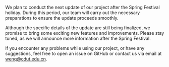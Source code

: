 We plan to conduct the next update of our project after the Spring Festival holiday. During this period, our team will carry out the necessary preparations to ensure the update proceeds smoothly.

Although the specific details of the update are still being finalized, we promise to bring some exciting new features and improvements. Please stay tuned, as we will announce more information after the Spring Festival.

If you encounter any problems while using our project, or have any suggestions, feel free to open an issue on GitHub or contact us via email at wenq@cdut.edu.cn.
